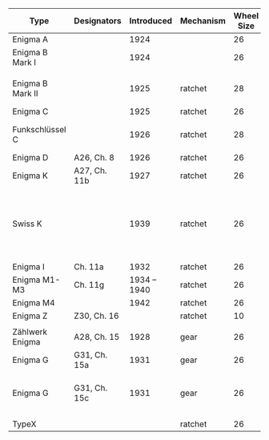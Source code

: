 |Type            |Designators |Introduced |Mechanism|Wheel Size|Moving Wheels|Static Wheels|Plugboard|Reflector Positions|Moving Reflector|Notes                                                               |
|----------------|------------|-----------|---------|----------|-------------|-------------|---------|-------------------|----------------|--------------------------------------------------------------------|
|Enigma A        |            |1924       |         |26        |2            |0            |no       |26                 |no              |                                                                    |
|Enigma B Mark I |            |1924       |         |26        |2            |0            |no       |26                 |yes             |                                                                    |
|                |            |           |         |          |             |             |         |                   |                |                                                                    |
|Enigma B Mark II|            |1925       |ratchet  |28        |3            |0            |no       |1                  |no              |KB lacks ‘W’, adds Å, Ä and Ö                                       |
|Enigma C        |            |1925       |ratchet  |26        |3            |0            |no       |2 or 4             |no              |                                                                    |
|Funkschlüssel C |            |1926       |ratchet  |28        |3            |0            |no       |4                  |no              |KB: adds Ä, Ö and Ü; 'X' unencrypted                                |
|Enigma D        |A26, Ch. 8  |1926       |ratchet  |26        |3            |0            |no       |26                 |no              |                                                                    |
|Enigma K        |A27, Ch. 11b|1927       |ratchet  |26        |3            |0            |no       |26                 |no              |                                                                    |
|Swiss K         |            |1939       |ratchet  |26        |3            |0            |no       |26                 |no              |Modified stepping: right wheel stationary, middle steps w/ every key|
|Enigma I        |Ch. 11a     |1932       |ratchet  |26        |3            |0            |yes      |1                  |no              |                                                                    |
|Enigma M1-M3    |Ch. 11g     |1934 – 1940|ratchet  |26        |3            |0            |yes      |1                  |no              |Introduced UKW-D                                                    |
|Enigma M4       |            |1942       |ratchet  |26        |3            |1            |yes      |1                  |no              |                                                                    |
|Enigma Z        |Z30, Ch. 16 |           |ratchet  |10        |3            |0            |no       |10                 |no              |                                                                    |
|                |            |           |         |          |             |             |         |                   |                |                                                                    |
|Zählwerk Enigma |A28, Ch. 15 |1928       |gear     |26        |3            |0            |no       |26                 |yes             |gear drive + counter                                                |
|Enigma G        |G31, Ch. 15a|1931       |gear     |26        |3            |0            |no       |26                 |yes             |gear drive + counter                                                |
|Enigma G        |G31, Ch. 15c|1931       |gear     |26        |3            |0            |yes      |26                 |yes             |gear drive + counter, single patch plugboard                        |
|                |            |           |         |          |             |             |         |                   |                |                                                                    |
|TypeX           |            |           |ratchet  |26        |3            |2            |yes      |1                  |no              |                                                                    |
